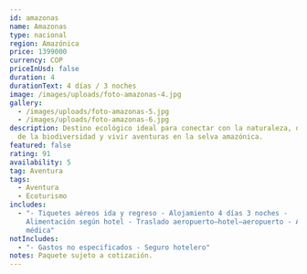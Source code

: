 ```yaml
---
id: amazonas
name: Amazonas
type: nacional
region: Amazónica
price: 1399000
currency: COP
priceInUsd: false
duration: 4
durationText: 4 días / 3 noches
image: /images/uploads/foto-amazonas-4.jpg
gallery:
  - /images/uploads/foto-amazonas-5.jpg
  - /images/uploads/foto-amazonas-6.jpg
description: Destino ecológico ideal para conectar con la naturaleza, disfrutar
  de la biodiversidad y vivir aventuras en la selva amazónica.
featured: false
rating: 91
availability: 5
tag: Aventura
tags:
  - Aventura
  - Ecoturismo
includes:
  - "- Tiquetes aéreos ida y regreso - Alojamiento 4 días 3 noches -
    Alimentación según hotel - Traslado aeropuerto–hotel–aeropuerto - Asistencia
    médica"
notIncludes:
  - "- Gastos no especificados - Seguro hotelero"
notes: Paquete sujeto a cotización.
---
```

